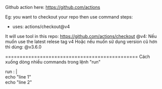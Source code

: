 Github action here:
https://github.com/actions

Eg: you want to checkout your repo then use command
steps:
   - uses: actions/checkout@v4

It will use tool in this repo: https://github.com/actions/checkout
@v4: Nếu muốn use the latest relese tag v4
Hoặc nếu muốn sử dụng version cũ hơn thì dùng: @v3.6.0

==============================================
Cách xuống dòng nhiều commands trong lệnh "run"

run : |<br>
   echo "line 1"<br>
   echo "line 2"

